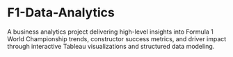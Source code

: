 # F1-Data-Analytics
A business analytics project delivering high-level insights into Formula 1 World Championship trends, constructor success metrics, and driver impact through interactive Tableau visualizations and structured data modeling.
